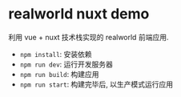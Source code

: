 # realworld nuxt demo

利用 vue + nuxt 技术栈实现的 realworld 前端应用.

- `npm install`: 安装依赖
- `npm run dev`: 运行开发服务器
- `npm run build`: 构建应用
- `npm run start`: 构建完毕后, 以生产模式运行应用
